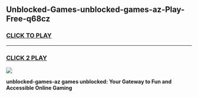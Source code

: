 
## Unblocked-Games-unblocked-games-az-Play-Free-q68cz
<h3>
<a href="https://premium76.site?title=unblocked-games-az&ref=19M">CLICK TO PLAY</a></h3>
<hr>

<h3>
<a href="https://premium76.site?title=unblocked-games-az&ref=19M">CLICK 2 PLAY</a>
  
</h3>

<a href="https://premium76.site?title=unblocked-games-az&ref=19M"><img src="https://clearcache.store/games.png"></a>


**unblocked-games-az games unblocked: Your Gateway to Fun and Accessible Online Gaming**
